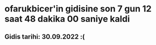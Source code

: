 # ofarukbicer'in gidisine son 7 gun 12 saat 48 dakika 00 saniye kaldi

## Gidis tarihi: 30.09.2022 :(